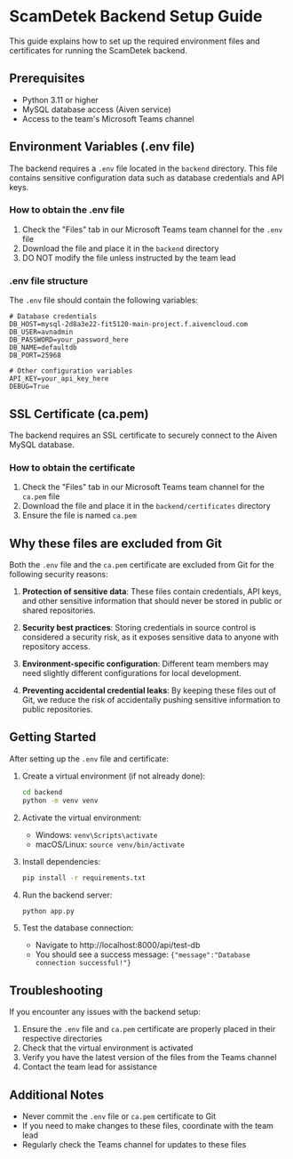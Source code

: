 # ScamDetek Backend Setup Guide

This guide explains how to set up the required environment files and certificates for running the ScamDetek backend.

## Prerequisites

- Python 3.11 or higher
- MySQL database access (Aiven service)
- Access to the team's Microsoft Teams channel

## Environment Variables (.env file)

The backend requires a `.env` file located in the `backend` directory. This file contains sensitive configuration data such as database credentials and API keys.

### How to obtain the .env file

1. Check the "Files" tab in our Microsoft Teams team channel for the `.env` file
2. Download the file and place it in the `backend` directory
3. DO NOT modify the file unless instructed by the team lead

### .env file structure

The `.env` file should contain the following variables:

```
# Database credentials
DB_HOST=mysql-2d8a3e22-fit5120-main-project.f.aivencloud.com
DB_USER=avnadmin
DB_PASSWORD=your_password_here
DB_NAME=defaultdb
DB_PORT=25968

# Other configuration variables
API_KEY=your_api_key_here
DEBUG=True
```

## SSL Certificate (ca.pem)

The backend requires an SSL certificate to securely connect to the Aiven MySQL database.

### How to obtain the certificate

1. Check the "Files" tab in our Microsoft Teams team channel for the `ca.pem` file
2. Download the file and place it in the `backend/certificates` directory
3. Ensure the file is named `ca.pem`

## Why these files are excluded from Git

Both the `.env` file and the `ca.pem` certificate are excluded from Git for the following security reasons:

1. **Protection of sensitive data**: These files contain credentials, API keys, and other sensitive information that should never be stored in public or shared repositories.

2. **Security best practices**: Storing credentials in source control is considered a security risk, as it exposes sensitive data to anyone with repository access.

3. **Environment-specific configuration**: Different team members may need slightly different configurations for local development.

4. **Preventing accidental credential leaks**: By keeping these files out of Git, we reduce the risk of accidentally pushing sensitive information to public repositories.

## Getting Started

After setting up the `.env` file and certificate:

1. Create a virtual environment (if not already done):

   ```bash
   cd backend
   python -m venv venv
   ```

2. Activate the virtual environment:

   - Windows: `venv\Scripts\activate`
   - macOS/Linux: `source venv/bin/activate`

3. Install dependencies:

   ```bash
   pip install -r requirements.txt
   ```

4. Run the backend server:

   ```bash
   python app.py
   ```

5. Test the database connection:
   - Navigate to http://localhost:8000/api/test-db
   - You should see a success message: `{"message":"Database connection successful!"}`

## Troubleshooting

If you encounter any issues with the backend setup:

1. Ensure the `.env` file and `ca.pem` certificate are properly placed in their respective directories
2. Check that the virtual environment is activated
3. Verify you have the latest version of the files from the Teams channel
4. Contact the team lead for assistance

## Additional Notes

- Never commit the `.env` file or `ca.pem` certificate to Git
- If you need to make changes to these files, coordinate with the team lead
- Regularly check the Teams channel for updates to these files
